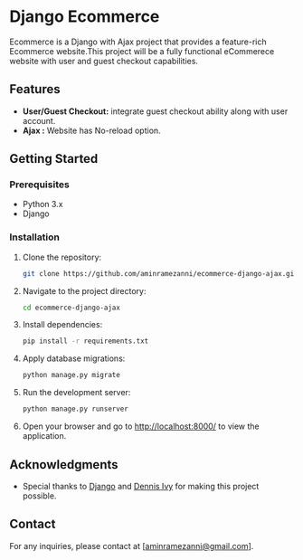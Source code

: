 # Django Ecommerce

Ecommerce is a Django with Ajax project that provides a feature-rich Ecommerce website.This project will be a fully functional eCommerece website with user and guest checkout capabilities.


## Features

- **User/Guest Checkout:**  integrate guest checkout ability along with user account.
- **Ajax :** Website has No-reload option.

## Getting Started

### Prerequisites

- Python 3.x
- Django

### Installation

1. Clone the repository:

    ```bash
    git clone https://github.com/aminramezanni/ecommerce-django-ajax.git
    ```

2. Navigate to the project directory:

    ```bash
    cd ecommerce-django-ajax
    ```

3. Install dependencies:

    ```bash
    pip install -r requirements.txt
    ```

4. Apply database migrations:

    ```bash
    python manage.py migrate
    ```

5. Run the development server:

    ```bash
    python manage.py runserver
    ```

6. Open your browser and go to [http://localhost:8000/](http://localhost:8000/) to view the application.


## Acknowledgments

- Special thanks to [Django](https://www.djangoproject.com/) and [Dennis Ivy](https://codewithsteps.herokuapp.com/project/cd0492f3-ee93-471a-9dbc-b047233336c3/) for making this project possible.

## Contact

For any inquiries, please contact at [aminramezanni@gmail.com].

